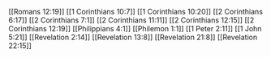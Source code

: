 [[Romans 12:19]]
[[1 Corinthians 10:7]]
[[1 Corinthians 10:20]]
[[2 Corinthians 6:17]]
[[2 Corinthians 7:1]]
[[2 Corinthians 11:11]]
[[2 Corinthians 12:15]]
[[2 Corinthians 12:19]]
[[Philippians 4:1]]
[[Philemon 1:1]]
[[1 Peter 2:11]]
[[1 John 5:21]]
[[Revelation 2:14]]
[[Revelation 13:8]]
[[Revelation 21:8]]
[[Revelation 22:15]]
